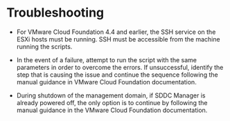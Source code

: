 # Troubleshooting

- For VMware Cloud Foundation 4.4 and earlier, the SSH service on the ESXi hosts must be running. SSH must be accessible from the machine running the scripts.

- In the event of a failure, attempt to run the script with the same parameters in order to overcome the errors. If unsuccessful, identify the step that is causing the issue and continue the sequence following the manual guidance in VMware Cloud Foundation documentation.

- During shutdown of the management domain, if SDDC Manager is already powered off, the only option is to continue by following the manual guidance in the VMware Cloud Foundation documentation.

